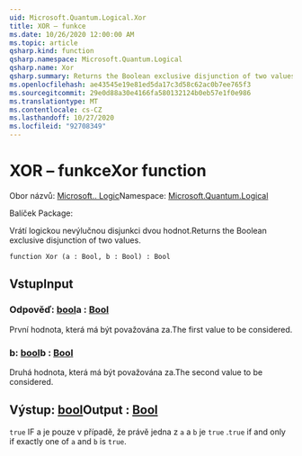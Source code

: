 ```yaml
---
uid: Microsoft.Quantum.Logical.Xor
title: XOR – funkce
ms.date: 10/26/2020 12:00:00 AM
ms.topic: article
qsharp.kind: function
qsharp.namespace: Microsoft.Quantum.Logical
qsharp.name: Xor
qsharp.summary: Returns the Boolean exclusive disjunction of two values.
ms.openlocfilehash: ae43545e19e81ed5da17c3d58c62ac0b7ee765f3
ms.sourcegitcommit: 29e0d88a30e4166fa580132124b0eb57e1f0e986
ms.translationtype: MT
ms.contentlocale: cs-CZ
ms.lasthandoff: 10/27/2020
ms.locfileid: "92708349"
---
```

# <a name="xor-function"></a><span data-ttu-id="64967-102">XOR – funkce</span><span class="sxs-lookup"><span data-stu-id="64967-102">Xor function</span></span>

<span data-ttu-id="64967-103">Obor názvů: [Microsoft.. Logic](xref:Microsoft.Quantum.Logical)</span><span class="sxs-lookup"><span data-stu-id="64967-103">Namespace: [Microsoft.Quantum.Logical](xref:Microsoft.Quantum.Logical)</span></span>

<span data-ttu-id="64967-104">Balíček [](https://nuget.org/packages/)</span><span class="sxs-lookup"><span data-stu-id="64967-104">Package: [](https://nuget.org/packages/)</span></span>


<span data-ttu-id="64967-105">Vrátí logickou nevýlučnou disjunkci dvou hodnot.</span><span class="sxs-lookup"><span data-stu-id="64967-105">Returns the Boolean exclusive disjunction of two values.</span></span>

```qsharp
function Xor (a : Bool, b : Bool) : Bool
```


## <a name="input"></a><span data-ttu-id="64967-106">Vstup</span><span class="sxs-lookup"><span data-stu-id="64967-106">Input</span></span>

### <a name="a--bool"></a><span data-ttu-id="64967-107">Odpověď: [bool](xref:microsoft.quantum.lang-ref.bool)</span><span class="sxs-lookup"><span data-stu-id="64967-107">a : [Bool](xref:microsoft.quantum.lang-ref.bool)</span></span>

<span data-ttu-id="64967-108">První hodnota, která má být považována za.</span><span class="sxs-lookup"><span data-stu-id="64967-108">The first value to be considered.</span></span>


### <a name="b--bool"></a><span data-ttu-id="64967-109">b: [bool](xref:microsoft.quantum.lang-ref.bool)</span><span class="sxs-lookup"><span data-stu-id="64967-109">b : [Bool](xref:microsoft.quantum.lang-ref.bool)</span></span>

<span data-ttu-id="64967-110">Druhá hodnota, která má být považována za.</span><span class="sxs-lookup"><span data-stu-id="64967-110">The second value to be considered.</span></span>



## <a name="output--bool"></a><span data-ttu-id="64967-111">Výstup: [bool](xref:microsoft.quantum.lang-ref.bool)</span><span class="sxs-lookup"><span data-stu-id="64967-111">Output : [Bool](xref:microsoft.quantum.lang-ref.bool)</span></span>

<span data-ttu-id="64967-112">`true` IF a je pouze v případě, že právě jedna z `a` a `b` je `true` .</span><span class="sxs-lookup"><span data-stu-id="64967-112">`true` if and only if exactly one of `a` and `b` is `true`.</span></span>
